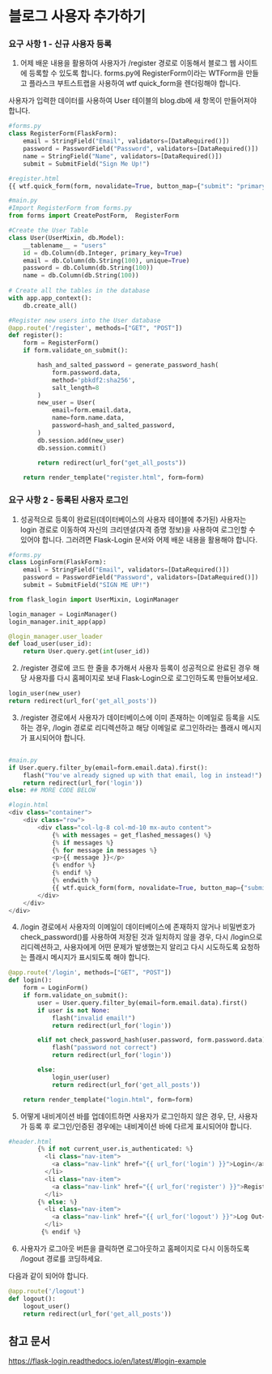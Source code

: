 # 블로그 사용자 추가하기

### 요구 사항 1 - 신규 사용자 등록
1. 어제 배운 내용을 활용하여 사용자가 /register 경로로 이동해서 블로그 웹 사이트에 등록할 수 있도록 합니다. forms.py에 RegisterForm이라는 WTForm을 만들고 플라스크 부트스트랩을 사용하여 wtf quick_form을 렌더링해야 합니다.

사용자가 입력한 데이터를 사용하여 User 테이블의 blog.db에 새 항목이 만들어져야 합니다.
```python
#forms.py
class RegisterForm(FlaskForm):
    email = StringField("Email", validators=[DataRequired()])
    password = PasswordField("Password", validators=[DataRequired()])
    name = StringField("Name", validators=[DataRequired()])
    submit = SubmitField("Sign Me Up!")
```
```python
#register.html
{{ wtf.quick_form(form, novalidate=True, button_map={"submit": "primary"}) }}
```
```python
#main.py
#Import RegisterForm from forms.py
from forms import CreatePostForm,  RegisterForm

#Create the User Table
class User(UserMixin, db.Model):
    __tablename__ = "users"
    id = db.Column(db.Integer, primary_key=True)
    email = db.Column(db.String(100), unique=True)
    password = db.Column(db.String(100))
    name = db.Column(db.String(100))
    
# Create all the tables in the database
with app.app_context():
    db.create_all()

#Register new users into the User database
@app.route('/register', methods=["GET", "POST"])
def register():
    form = RegisterForm()
    if form.validate_on_submit():

        hash_and_salted_password = generate_password_hash(
            form.password.data,
            method='pbkdf2:sha256',
            salt_length=8
        )
        new_user = User(
            email=form.email.data,
            name=form.name.data,
            password=hash_and_salted_password,
        )
        db.session.add(new_user)
        db.session.commit()
        
        return redirect(url_for("get_all_posts"))

    return render_template("register.html", form=form)
```

### 요구 사항 2 - 등록된 사용자 로그인
1. 성공적으로 등록이 완료된(데이터베이스의 사용자 테이블에 추가된) 사용자는 login 경로로 이동하여 자신의 크리덴셜(자격 증명 정보)을 사용하여 로그인할 수 있어야 합니다. 그러려면 Flask-Login 문서와 어제 배운 내용을 활용해야 합니다.
```python
#forms.py
class LoginForm(FlaskForm):
    email = StringField("Email", validators=[DataRequired()])
    password = PasswordField("Password", validators=[DataRequired()])
    submit = SubmitField("SIGN ME UP!")
```
```python
from flask_login import UserMixin, LoginManager

login_manager = LoginManager()
login_manager.init_app(app)

@login_manager.user_loader
def load_user(user_id):
    return User.query.get(int(user_id))


```

2. /register 경로에 코드 한 줄을 추가해서 사용자 등록이 성공적으로 완료된 경우 해당 사용자를 다시 홈페이지로 보내 Flask-Login으로 로그인하도록 만들어보세요.
```python
login_user(new_user)
return redirect(url_for('get_all_posts'))
```

3. /register 경로에서 사용자가 데이터베이스에 이미 존재하는 이메일로 등록을 시도하는 경우, /login 경로로 리디렉션하고 해당 이메일로 로그인하라는 플래시 메시지가 표시되어야 합니다.

```python

#main.py
if User.query.filter_by(email=form.email.data).first():
    flash("You've already signed up with that email, log in instead!")
    return redirect(url_for('login'))
else: ## MORE CODE BELOW

#login.html
<div class="container">
    <div class="row">
        <div class="col-lg-8 col-md-10 mx-auto content">
            {% with messages = get_flashed_messages() %}
            {% if messages %}
            {% for message in messages %}
            <p>{{ message }}</p>
            {% endfor %}
            {% endif %}
            {% endwith %}
            {{ wtf.quick_form(form, novalidate=True, button_map={"submit": "primary"}) }}
        </div>
    </div>
</div>
```
4. /login 경로에서 사용자의 이메일이 데이터베이스에 존재하지 않거나 비밀번호가 check_password()를 사용하여 저장된 것과 일치하지 않을 경우, 다시 /login으로 리디렉션하고, 사용자에게 어떤 문제가 발생했는지 알리고 다시 시도하도록 요청하는 플래시 메시지가 표시되도록 해야 합니다.
```python
@app.route('/login', methods=["GET", "POST"])
def login():
    form = LoginForm()
    if form.validate_on_submit():
        user = User.query.filter_by(email=form.email.data).first()
        if user is not None:
            flash("invalid email!")
            return redirect(url_for('login'))

        elif not check_password_hash(user.password, form.password.data):
            flash("password not correct")
            return redirect(url_for('login'))

        else:
            login_user(user)
            return redirect(url_for('get_all_posts'))

    return render_template("login.html", form=form)
```

5. 어떻게 내비게이션 바를 업데이트하면 사용자가 로그인하지 않은 경우, 단, 사용자가 등록 후 로그인/인증된 경우에는 내비게이션 바에 다르게 표시되어야 합니다.
```python
#header.html
        {% if not current_user.is_authenticated: %}
          <li class="nav-item">
            <a class="nav-link" href="{{ url_for('login') }}">Login</a>
          </li>
          <li class="nav-item">
            <a class="nav-link" href="{{ url_for('register') }}">Register</a>
          </li>
        {% else: %}
          <li class="nav-item">
            <a class="nav-link" href="{{ url_for('logout') }}">Log Out</a>
          </li>
         {% endif %}
```

6. 사용자가 로그아웃 버튼을 클릭하면 로그아웃하고 홈페이지로 다시 이동하도록 /logout 경로를 코딩하세요.

다음과 같이 되어야 합니다.
```python
@app.route('/logout')
def logout():
    logout_user()
    return redirect(url_for('get_all_posts'))
```
## 참고 문서
https://flask-login.readthedocs.io/en/latest/#login-example